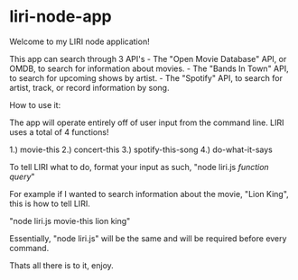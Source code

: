 # liri-node-app

Welcome to my LIRI node application!

This app can search through 3 API's
    - The "Open Movie Database" API, or OMDB, to search for information about movies.
    - The "Bands In Town" API, to search for upcoming shows by artist.
    - The "Spotify" API, to search for artist, track, or record information by song. 

How to use it:

The app will operate entirely off of user input from the command line. LIRI uses a total of 4 functions!

1.) movie-this
2.) concert-this
3.) spotify-this-song 
4.) do-what-it-says

To tell LIRI what to do, format your input as such, "node liri.js *function* *query*"

For example if I wanted to search information about the movie, "Lion King", this is how to tell LIRI.

"node liri.js movie-this lion king"

Essentially, "node liri.js" will be the same and will be required before every command. 

Thats all there is to it, enjoy. 
